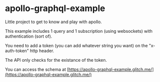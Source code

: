 # apollo-graphql-example

Little project to get to know and play with apollo.

This example includes 1 query and 1 subscription (using websockets) with authentication (sort of).

You need to add a token (you can add whatever string you want) on the "x-auth-token" http header.

The API only checks for the existance of the token.

You can access the schema at [https://apollo-graphql-example.glitch.me/](https://apollo-graphql-example.glitch.me/)